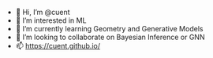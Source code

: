 - 👋 Hi, I’m @cuent
- 👀 I’m interested in ML
- 🌱 I’m currently learning Geometry and Generative Models
- 💞️ I’m looking to collaborate on Bayesian Inference or GNN
- 📫 https://cuent.github.io/

<!---
cuent/cuent is a ✨ special ✨ repository because its `README.md` (this file) appears on your GitHub profile.
You can click the Preview link to take a look at your changes.
--->
